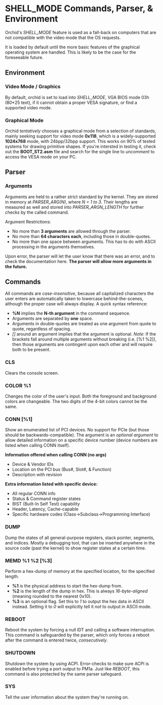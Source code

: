 # SHELL_MODE Commands, Parser, & Environment
Orchid's _SHELL_MODE_ feature is used as a fall-back on computers that are not compatible with the video mode that the OS requests.

It is loaded by default until the more basic features of the graphical operating system are handled. This is likely to be the case for the foreseeable future.

## Environment
### Video Mode / Graphics
By default, orchid is set to load into _SHELL_MODE_, VGA BIOS mode 03h (80*25 text), if it cannot obtain a proper VESA signature, or find a supported video mode.
### Graphical Mode
Orchid _tentatively_ chooses a graphical mode from a selection of standards, mainly seeking support for video mode **0x118**, which is a widely-supported **1024x768** mode, with 24bpp/32bpp support. This works on 90% of tested systems for drawing primitive shapes. If you're intersted in testing it, check out the **BOOT_ST2.asm** file and search for the single line to _uncomment_ to access the VESA mode on your PC.

## Parser
### Arguments
Arguments are held to a rather strict standard by the kernel. They are stored in memory at _PARSER_ARG(N)_, where _N = 1 to 3_.
Their lengths are measured as well and stored into _PARSER_ARGN_LENGTH_ for further checks by the called command.

Argument Restrictions:
- No more than **3 arguments** are allowed through the parser.
- No more than **64 characters each**, including those in double-quotes.
- No more than one space between arguments. This has to do with ASCII processing in the arguments themselves.

Upon error, the parser will let the user know that there was an error, and to check the documentation here. **The parser will allow more arguments in the future.**

## Commands
All commands are _case-insensitive_, because all capitalized characters the user enters are automatically taken to lowercase behind-the-scenes, although the proper case will always display.
A quick syntax reference:
- **%N** implies the **N-th argument** in the command sequence.
- Arguments are separated by **one** space.
- Arguments in double-quotes are treated as one argument from quote to quote, regardless of spacing.
- _[]_ around an argument implies that the argument is optional. _Note_: If the brackets fall around multiple arguments without breaking (i.e. [%1 %2]), then those arguments are contingent upon each other and will require both to be present.

### CLS
Clears the console screen.

### COLOR %1
Changes the color of the user's input. Both the foreground and background colors are changeable.
The two digits of the 4-bit colors cannot be the same.

### CONN [%1]
Show an enumerated list of PCI devices. No support for PCIe (but those should be backwards-compatible).
The argument is an _optional argument_ to allow detailed information on a specific device number (device numbers are listed when calling CONN itself).

**Information offered when calling CONN (no args)**
- Device & Vendor IDs
- Location on the PCI bus (Bus#, Slot#, & Function)
- Description with revision

**Extra information listed with specific device:**
- All regular CONN info
- Status & Command register states
- BIST (Built-In Self Test) capability
- Header, Latency, Cache-capable
- Specific hardware codes (Class->Subclass->Programming Interface)

### DUMP
Dump the states of all general-purpose registers, stack pointer, segments, and indices.
Mostly a debugging tool, that can be inserted anywhere in the source code (past the kernel) to show register states at a certain time.

### MEMD %1 %2 [%3]
Perform a hex-dump of memory at the specified location, for the specified length.
- **%1** is the physical address to start the hex-dump from.
- **%2** is the length of the dump in hex. This is always _16-byte-aligned_ (meaning rounded to the nearest 0x10).
- **%3** is an optional flag. Set this to _1_ to output the hex data in ASCII instead. Setting it to _0_ will explicitly tell it _not_ to output in ASCII mode.

### REBOOT
Reboot the system by forcing a null IDT and calling a software interruption. This command is safeguarded by the parser, which only forces a reboot after the command is entered twice, _consecutively_.

### SHUTDOWN
Shutdown the system by using ACPI. Error-checks to make sure ACPI is enabled before trying a port output to PM1a.
Just like *REBOOT*, this command is also protected by the same parser safeguard.

### SYS
Tell the user information about the system they're running on.
